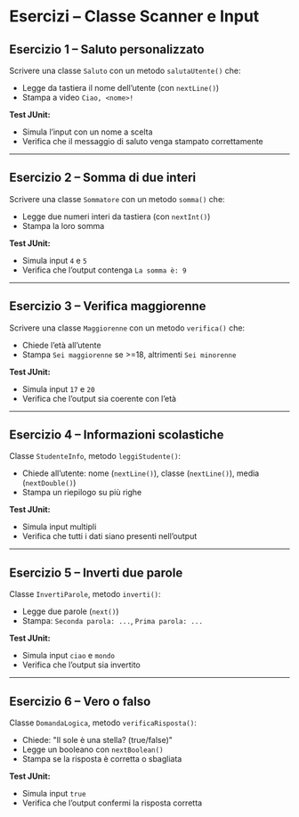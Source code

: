 # Esercizi – Classe Scanner e Input

## Esercizio 1 – Saluto personalizzato

Scrivere una classe `Saluto` con un metodo `salutaUtente()` che:

* Legge da tastiera il nome dell’utente (con `nextLine()`)
* Stampa a video `Ciao, <nome>!`

**Test JUnit:**

* Simula l’input con un nome a scelta
* Verifica che il messaggio di saluto venga stampato correttamente

---

## Esercizio 2 – Somma di due interi

Scrivere una classe `Sommatore` con un metodo `somma()` che:

* Legge due numeri interi da tastiera (con `nextInt()`)
* Stampa la loro somma

**Test JUnit:**

* Simula input `4` e `5`
* Verifica che l’output contenga `La somma è: 9`

---

## Esercizio 3 – Verifica maggiorenne

Scrivere una classe `Maggiorenne` con un metodo `verifica()` che:

* Chiede l’età all’utente
* Stampa `Sei maggiorenne` se >=18, altrimenti `Sei minorenne`

**Test JUnit:**

* Simula input `17` e `20`
* Verifica che l’output sia coerente con l’età

---

## Esercizio 4 – Informazioni scolastiche

Classe `StudenteInfo`, metodo `leggiStudente()`:

* Chiede all’utente: nome (`nextLine()`), classe (`nextLine()`), media (`nextDouble()`)
* Stampa un riepilogo su più righe

**Test JUnit:**

* Simula input multipli
* Verifica che tutti i dati siano presenti nell’output

---

## Esercizio 5 – Inverti due parole

Classe `InvertiParole`, metodo `inverti()`:

* Legge due parole (`next()`)
* Stampa: `Seconda parola: ...`, `Prima parola: ...`

**Test JUnit:**

* Simula input `ciao` e `mondo`
* Verifica che l’output sia invertito

---

## Esercizio 6 – Vero o falso

Classe `DomandaLogica`, metodo `verificaRisposta()`:

* Chiede: "Il sole è una stella? (true/false)"
* Legge un booleano con `nextBoolean()`
* Stampa se la risposta è corretta o sbagliata

**Test JUnit:**

* Simula input `true`
* Verifica che l’output confermi la risposta corretta

